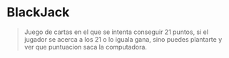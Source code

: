 # BlackJack

> Juego de cartas en el que se intenta conseguir 21 puntos, si el jugador se acerca a los 21 o lo iguala gana, sino puedes plantarte y ver que puntuacion saca la computadora.
